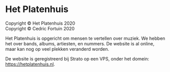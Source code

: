 # Het Platenhuis
Copyright © Het Platenhuis 2020 <br>
Copyright © Cedric Fortuin 2020

Het Platenhuis is opgericht om mensen te vertellen over muziek.
We hebben het over bands, albums, artiesten, en nummers. De website is al online,
maar kan nog op veel plekken veranderd worden.

De website is geregistreerd bij Strato op een VPS, onder het domein:
https://hetplatenhuis.nl.